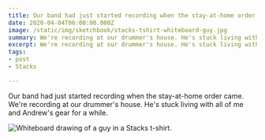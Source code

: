 ```yaml
---
title: Our band had just started recording when the stay-at-home order came.
date: 2020-04-04T06:00:00.000Z
image: /static/img/sketchbook/stacks-tshirt-whiteboard-guy.jpg
summary: We're recording at our drummer's house. He's stuck living with all of me and Andrew's gear for a while.
excerpt: We're recording at our drummer's house. He's stuck living with all of me and Andrew's gear for a while.
tags:
- post
- Stacks

---
```

  Our band had just started recording when the stay-at-home order came. We're recording at our drummer's house. He's stuck living with all of me and Andrew's gear for a while.

![Whiteboard drawing of a guy in a Stacks t-shirt.](/static/img/sketchbook/stacks-tshirt-whiteboard-guy.jpg)